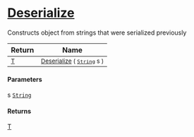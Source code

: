 # [Deserialize](./SerializationHelper-100664071.md)

Constructs object from strings that were serialized previously

| Return | Name | 
| --- | --- | 
| <sub>[T](./SerializationHelper-100664071.md)</sub>| <sub>[Deserialize](./SerializationHelper-100664071.md) ( [`String`](https://docs.microsoft.com/en-us/dotnet/api/System.String) s )</sub>| <br>


#### Parameters
 s  [`String`](https://docs.microsoft.com/en-us/dotnet/api/System.String)
#### Returns
[T](./SerializationHelper-100664071.md)